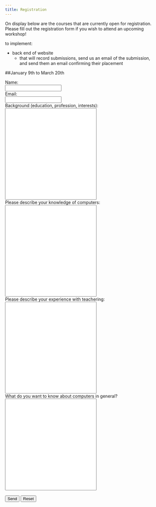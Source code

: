 ```yaml
---
title: Registration
---
```

On display below are the courses that are currently open for registration.
Please fill out the registration form if you wish to attend an upcoming
workshop! 

to implement: 
- back end of website
    - that will record submissions, send us an email of the submission, and
      send them an email confirming their placement

##January 9th to March 20th
<form action="mailto:ejmayhew@gmail.com" method="post" enctype="text/plain">
Name:<br>
<input type="text" name="name"><br>
Email:<br>
<input type="text" name="email"><br>
Background (education, profession, interests):<br>
<input type="text" name="background" style="width:300px; height:300px;"><br>
Please describe your knowledge of computers:<br>
<input type="text" name="background" style="width:300px; height:300px;"><br>
Please describe your experience with teachering:<br>
<input type="text" name="background" style="width:300px; height:300px;"><br>
What do you want to know about computers in general?<br>
<input type="text" name="background" style="width:300px;
 height:300px;"><br><br>
<input type="submit" value="Send">
<input type="reset" value="Reset">
</form>



